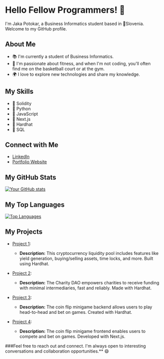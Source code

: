 # Hello Fellow Programmers! 👋

I'm Jaka Potokar, a Business Informatics student based in 📍Slovenia. Welcome to my GitHub profile.

## About Me

- 📚 I'm currently a student of Business Informatics.
- 🌱 I'm passionate about fitness, and when I'm not coding, you'll often find me on the basketball court or at the gym.
- 🌍 I love to explore new technologies and share my knowledge.

## My Skills

- 🔧 Solidity
- 🔧 Python
- 🔧 JavaScript
- 🔧 Next.js
- 🔧 Hardhat
- 🔧 SQL

## Connect with Me

- [LinkedIn](https://www.linkedin.com/in/jaka-potokar-14452627b/)
- [Portfolio Website](https://portfolio-6p35.onrender.com/index.html)

## My GitHub Stats

[![Your GitHub stats](https://github-readme-stats.vercel.app/api?username=BChainBuddy)](https://github.com/anuraghazra/github-readme-stats)

## My Top Languages

[![Top Languages](https://github-readme-stats.vercel.app/api/top-langs/?username=BChainBuddy)](https://github.com/anuraghazra/github-readme-stats)

## My Projects

- [Project 1](https://github.com/BChainBuddy/LiquidityPool):
  - **Description:** This cryptocurrency liquidity pool includes features like yield generation, buying/selling assets, time locks, and more. Built using Hardhat.

- [Project 2](https://github.com/BChainBuddy/CharityDao):
  - **Description:** The Charity DAO empowers charities to receive funding with minimal intermediaries, fast and reliably. Made with Hardhat.

- [Project 3](https://github.com/BChainBuddy/CoinFlipBackend):
  - **Description:** The coin flip minigame backend allows users to play head-to-head and bet on games. Created with Hardhat.

- [Project 4](https://github.com/BChainBuddy/CoinFlipFrontend):
  - **Description:** The coin flip minigame frontend enables users to compete and bet on games. Developed with Next.js.


###Feel free to reach out and connect. I'm always open to interesting conversations and collaboration opportunities.** 😄
